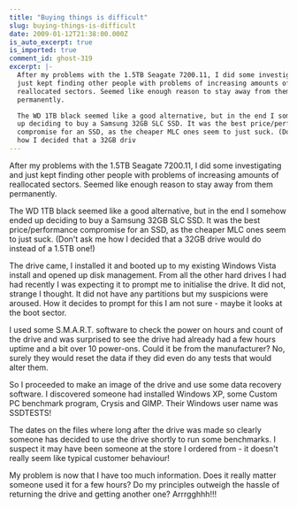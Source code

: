 ```yaml
---
title: "Buying things is difficult"
slug: buying-things-is-difficult
date: 2009-01-12T21:38:00.000Z
is_auto_excerpt: true
is_imported: true
comment_id: ghost-319
excerpt: |-
  After my problems with the 1.5TB Seagate 7200.11, I did some investigating and
  just kept finding other people with problems of increasing amounts of
  reallocated sectors. Seemed like enough reason to stay away from them
  permanently.

  The WD 1TB black seemed like a good alternative, but in the end I somehow ended
  up deciding to buy a Samsung 32GB SLC SSD. It was the best price/performance
  compromise for an SSD, as the cheaper MLC ones seem to just suck. (Don't ask me
  how I decided that a 32GB driv
---
```


After my problems with the 1.5TB Seagate 7200.11, I did some investigating and
just kept finding other people with problems of increasing amounts of
reallocated sectors. Seemed like enough reason to stay away from them
permanently.

The WD 1TB black seemed like a good alternative, but in the end I somehow ended
up deciding to buy a Samsung 32GB SLC SSD. It was the best price/performance
compromise for an SSD, as the cheaper MLC ones seem to just suck. (Don't ask me
how I decided that a 32GB drive would do instead of a 1.5TB one!)

The drive came, I installed it and booted up to my existing Windows Vista
install and opened up disk management. From all the other hard drives I had had
recently I was expecting it to prompt me to initialise the drive. It did not,
strange I thought. It did not have any partitions but my suspicions were
aroused. How it decides to prompt for this I am not sure - maybe it looks at the
boot sector.

I used some S.M.A.R.T. software to check the power on hours and count of the
drive and was surprised to see the drive had already had a few hours uptime and
a bit over 10 power-ons. Could it be from the manufacturer? No, surely they
would reset the data if they did even do any tests that would alter them.

So I proceeded to make an image of the drive and use some data recovery
software. I discovered someone had installed Windows XP, some Custom PC
benchmark program, Crysis and GIMP. Their Windows user name was SSDTESTS!

The dates on the files where long after the drive was made so clearly someone
has decided to use the drive shortly to run some benchmarks. I suspect it may
have been someone at the store I ordered from - it doesn't really seem like
typical customer behaviour!

My problem is now that I have too much information. Does it really matter
someone used it for a few hours? Do my principles outweigh the hassle of
returning the drive and getting another one? Arrrgghhh!!!
